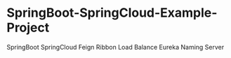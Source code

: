 # SpringBoot-SpringCloud-Example-Project
 
SpringBoot
SpringCloud
Feign
Ribbon Load Balance
Eureka Naming Server